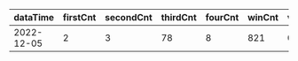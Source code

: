 |dataTime|firstCnt|secondCnt|thirdCnt|fourCnt|winCnt|vrate|wrate|
|-|-|-|-|-|-|-|-|
|2022-12-05|2|3|78|8|821|0%|0%|